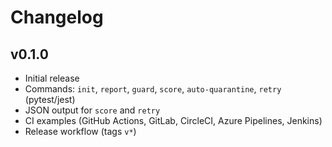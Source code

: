 # Changelog

## v0.1.0
- Initial release
- Commands: `init`, `report`, `guard`, `score`, `auto-quarantine`, `retry` (pytest/jest)
- JSON output for `score` and `retry`
- CI examples (GitHub Actions, GitLab, CircleCI, Azure Pipelines, Jenkins)
- Release workflow (tags `v*`)

